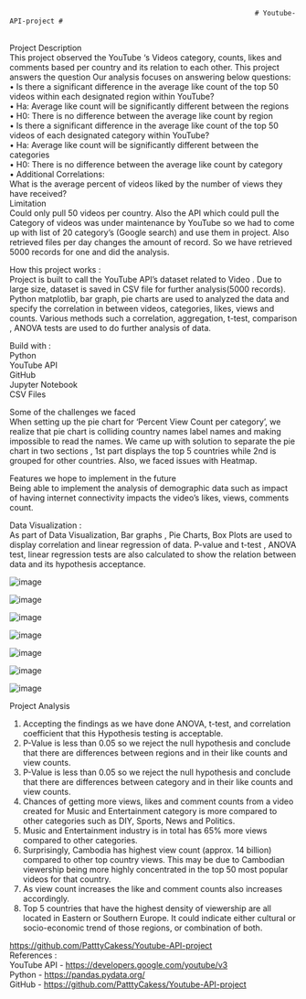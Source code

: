                                                                 # Youtube-API-project #
<br>Project Description<br>
This project observed the YouTube ‘s Videos category, counts, likes and comments based per country and its relation to each other. This project answers the question
Our analysis focuses on answering below questions:<br>
•	Is there a significant difference in the average like count of the top 50 videos within each designated region within YouTube?<br>
•	Ha: Average like count will be significantly different between the regions<br>
•	H0: There is no difference between the average like count by region<br>
•	Is there a significant difference in the average like count of the top 50 videos of each designated category within YouTube?<br>
•	Ha: Average like count will be significantly different between the categories<br>
•	H0: There is no difference between the average like count by category<br>
•	Additional Correlations:<br>
What is the average percent of videos liked by the number of views they have received?<br>
Limitation  <br>
Could only pull 50 videos per country. Also the API which could pull the Category of videos was under maintenance  by YouTube so we had to come up with list of 20 category’s (Google search) and use them in project. Also retrieved files per day changes the amount of record. So we have retrieved 5000 records for one and did the analysis.<br>

How this project works : <br>
Project is built to call the YouTube API’s dataset related to Video . Due to large size,  dataset is saved in CSV file for further analysis(5000 records). Python matplotlib, bar graph, pie charts are used to analyzed the data and specify the correlation in between videos, categories, likes, views and counts. Various methods such a correlation, aggregation, t-test, comparison , ANOVA tests are used to do further analysis of data.<br>

Build with :<br>
Python <br>
YouTube API<br>
GitHub<br>
Jupyter Notebook<br>
CSV Files<br>

Some of the challenges we faced <br>
When setting up the pie chart for ‘Percent View Count per category’, we realize that pie chart is colliding 	country names label names and making impossible to read the names. We came up with solution to 	separate the pie chart in two sections , 1st part displays the top 5 countries while 2nd is grouped for other       	countries. Also, we faced issues with Heatmap.

Features we hope to implement in the future <br>
Being able to implement the analysis of  demographic data  such as impact of having internet connectivity impacts the video’s likes, views, comments count.

Data Visualization :<br>
As part of Data Visualization, Bar graphs , Pie Charts, Box Plots are used to display correlation and linear regression of data. P-value and t-test , ANOVA  test, linear regression tests are also calculated to show the relation between data and its hypothesis acceptance. 
 
![image](https://user-images.githubusercontent.com/112952607/219431358-24127e81-9486-4265-9c38-4f2b1519153b.png)

![image](https://user-images.githubusercontent.com/112952607/219431382-5f568234-3086-45e2-a147-8fc08d2c609d.png)

![image](https://user-images.githubusercontent.com/112952607/219431400-4d0146ab-a8ae-43f2-91c7-4d9ce9ada5ef.png)

![image](https://user-images.githubusercontent.com/112952607/219431427-bc0e552e-509a-44be-be3f-3e7aed715da6.png)

![image](https://user-images.githubusercontent.com/112952607/219431444-212bf1de-3e09-41d6-a18b-3a4eab836d8f.png)

![image](https://user-images.githubusercontent.com/112952607/219431462-35ad0eba-a621-4acc-82f3-783f9dd1aea5.png)

![image](https://user-images.githubusercontent.com/112952607/219431478-91f8158d-74b6-4e32-a6fe-13a97e284b30.png)


 

Project Analysis<br>
1.	Accepting the findings as we have done ANOVA, t-test, and correlation coefficient that this Hypothesis testing is acceptable.<br>
2.	P-Value is less than 0.05 so we reject the null hypothesis and conclude that there are differences between regions and in their like counts and view counts.<br>
3.	P-Value is less than 0.05 so we reject the null hypothesis and conclude that there are differences between category and in their like counts and view counts.<br>
4.	Chances of getting more views, likes and comment counts from a video created for Music and Entertainment category is more compared to other categories such as DIY, Sports, News and Politics. <br>
5.	Music and Entertainment industry is in total has 65% more views compared to other categories.<br>
6.	Surprisingly, Cambodia has highest view count (approx. 14 billion) compared to other top country views. This may be due to Cambodian viewership being more highly concentrated in the top 50 most popular videos for that country.<br>
7.	As view count increases the like and comment counts also increases accordingly.<br>
8.	Top 5 countries that have the highest density of viewership are all located in Eastern or Southern Europe. It could indicate either cultural or socio-economic trend of those regions, or combination of both.<br>


https://github.com/PatttyCakess/Youtube-API-project<br>
References :<br>
YouTube API -  https://developers.google.com/youtube/v3<br>
Python - https://pandas.pydata.org/<br>
GitHub - https://github.com/PatttyCakess/Youtube-API-project<br>
